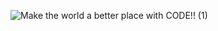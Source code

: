 ![Make the world a better place with CODE!! (1)](https://user-images.githubusercontent.com/75263251/120251857-cac4cf00-c250-11eb-8b1d-5d543c5f0946.png)


<!--
**Dequisa/Dequisa** is a ✨ _special_ ✨ repository because its `README.md` (this file) appears on your GitHub profile.

Here are some ideas to get you started:

- 🔭 I’m currently working on ...
- 🌱 I’m currently learning ...
- 👯 I’m looking to collaborate on ...
- 🤔 I’m looking for help with ...
- 💬 Ask me about ...
- 📫 How to reach me: ...
- 😄 Pronouns: ...
- ⚡ Fun fact: ...
-->
